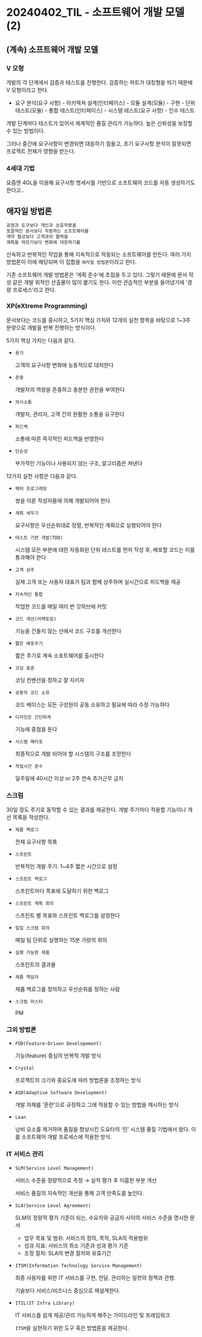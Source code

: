 # 20240402_TIL - 소프트웨어 개발 모델(2)

## (계속) 소프트웨어 개발 모델

### V 모형

개발의 각 단계에서 검증과 테스트를 진행한다. 검증하는 파트가 대칭형을 띄기 때문에 V 모형이라고 한다.

- 요구 분석(요구 사항) - 아키텍쳐 설계(인터페이스) - 모듈 설계(모듈) - 구현 - 단위 테스트(모듈) - 통합 테스트(인터페이스) - 시스템 테스트(요구 사항) - 인수 테스트

개발 단계마다 테스트가 있어서 체계적인 품질 관리가 가능하다. 높은 신뢰성을 보장할 수 있는 방법이다.

그러나 중간에 요구사항이 변경되면 대응하기 힘들고, 초기 요구사항 분석이 잘못되면 프로젝트 전체가 영향을 받는다.

### 4세대 기법

요즘엔 4GL을 이용해 요구사항 명세서를 기반으로 소프트웨어 코드를 자동 생성하기도 한다고..

## 애자일 방법론

```jsx
공정과 도구보다 개인과 상호작용을
포괄적인 문서보다 작동하는 소프트웨어를
계약 협상보다 고객과의 협력을
계획을 따르기보다 변화에 대응하기를
```

신속하고 반복적인 작업을 통해 지속적으로 작동되는 소프트웨어를 만든다. 여러 가지 방법론이 이에 해당되며 이 집합을 `애자일 방법론`이라고 한다.

기존 소프트웨어 개발 방법론은 ‘계획 준수’에 초점을 두고 있다. 그렇기 때문에 문서 작성 같은 개발 외적인 산출물이 많이 붙기도 한다. 이런 관습적인 부분을 들어냈기에 ‘경량 프로세스’라고 한다.

### XP(eXtreme Programming)

문서보다는 코드를 중시하고, 5가지 핵심 가치와 12개의 실천 항목을 바탕으로 1~3주 분량으로 개발을 반복 진행하는 방식이다.

5가지 핵심 가치는 다음과 같다.

- `용기`
    
    고객의 요구사항 변화에 능동적으로 대처한다
    
- `존중`
    
    개발자의 역량을 존중하고 충분한 권한을 부여한다
    
- `의사소통`
    
    개발자, 관리자, 고객 간의 원활한 소통을 요구한다
    
- `피드백`
    
    소통에 따른 즉각적인 피드백을 반영한다
    
- `단순성`
    
    부가적인 기능이나 사용되지 않는 구조, 알고리즘은 쳐낸다
    

12가지 실천 사항은 다음과 같다.

- `페어 프로그래밍`
    
    쌍을 이룬 작성자들에 의해 개발되어야 한다
    
- `계획 세우기`
    
    요구사항은 우선순위대로 정렬, 반복적인 계획으로 실행되어야 한다
    
- `테스트 기반 개발(TDD)`
    
    시스템 모든 부분에 대한 자동화된 단위 테스트를 먼저 작성 후, 배포할 코드는 이를 통과해야 한다
    
- `고객 상주`
    
    실제 고객 또는 사용자 대표가 팀과 함께 상주하며 실시간으로 피드백을 제공
    
- `지속적인 통합`
    
    작업한 코드를 매일 여러 번 깃허브에 커밋
    
- `코드 개선(리팩토링)`
    
    기능을 건들지 않는 선에서 코드 구조를 개선한다
    
- `짧은 배포주기`
    
    짧은 주기로 계속 소포트웨어를 출시한다
    
- `코딩 표준`
    
    코딩 컨벤션을 정하고 잘 지키자
    
- `공동의 코드 소유`
    
    코드 베이스는 모든 구성원이 공동 소유하고 필요에 따라 수정 가능하다
    
- `디자인은 간단하게`
    
    기능에 중점을 둔다
    
- `시스템 메타포`
    
    최종적으로 개발 되어야 할 시스템의 구조를 조망한다
    
- `작업시간 준수`
    
    일주일에 40시간 이상 or 2주 연속 추가근무 금지
    

### 스크럼

30일 정도 주기로 동작할 수 있는 결과를 제공한다. 개발 주기마다 적용할 기능이나 개선 목록을 작성한다. 

- `제품 백로그`
    
    전체 요구사항 목록
    
- `스프린트`
    
    반복적인 개발 주기. 1~4주 짧은 시간으로 설정
    
- `스프린트 백로그`
    
    스프린트마다 목표에 도달하기 위한 백로그
    
- `스프린트 계획 회의`
    
    스프린트 별 목표와 스프린트 백로그를 설정한다
    
- `일일 스크럼 회의`
    
    매일 팀 단위로 실행하는 15분 가량의 회의
    
- `실행 가능한 제품`
    
    스프린트의 결과물
    
- `제품 책임자`
    
    제품 백로그를 정의하고 우선순위를 정하는 사람
    
- `스크럼 마스터`
    
    PM
    

### 그외 방법론

- `FDD(Feature-Driven Developement)`
    
    기능(feature) 중심의 반복적 개발 방식
    
- `Crystal`
    
    프로젝트의 크기와 중요도에 따라 방법론을 조정하는 방식
    
- `ASD(Adaptive Software Development)`
    
    개발 자체를 ‘혼란’으로 규정하고 그에 적응할 수 있는 방법을 제시하는 방식
    
- `Lean`
    
    낭비 요소를 제거하며 품질을 향상시킨 도요타의 ‘린’ 시스템 품질 기법에서 왔다. 이를 소프트웨어 개발 프로세스에 적용한 방식.
    

### IT 서비스 관리

- `SLM(Service Level Management)`
    
    서비스 수준을 정량적으로 측정 → 실적 평가 후 미흡한 부분 개선
    
    서비스 품질의 지속적인 개선을 통해 고객 만족도를 높인다.
    
- `SLA(Service Level Agreement)`
    
    SLM의 정량적 평가 기준이 되는, 수요자와 공급자 사이의 서비스 수준을 명시한 문서
    
    - 업무 목표 및 범위: 서비스의 정의, 목적, SLA의 적용범위
    - 성과 지표: 서비스의 최소 기준과 성과 평가 기준
    - 조정 절차: SLA의 변경 절차와 유효기간
- `ITSM(Information Technology Service Management)`
    
    최종 사용자를 위한 IT 서비스를 구현, 전달, 관리하는 일련의 정책과 관행.
    
    기술보다 서비스/비즈니스 중심으로 재설계한다.
    
- `ITIL(IT Infra Library)`
    
    IT 서비스를 쉽게 제공/관리 가능하게 해주는 가이드라인 및 프레임워크
    
    `ITSM`을 실현하기 위한 도구 혹은 방법론을 제공한다.